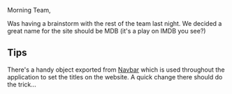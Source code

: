 Morning Team,

Was having a brainstorm with the rest of the team last night. We decided a great name for the site should be MDB
(it's a play on IMDB you see?)


## Tips

There's a handy object exported from [Navbar](../src/components/NavBar.jsx) which is used throughout the application to set the titles on the website.
A quick change there should do the trick...
